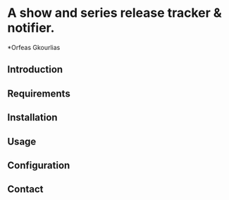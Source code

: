 # A show and series release tracker & notifier.
*Orfeas Gkourlias<br>

## Introduction

## Requirements

## Installation

## Usage

## Configuration

## Contact
